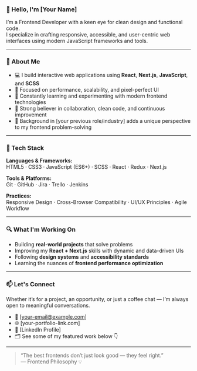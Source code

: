 ### 👋 Hello, I'm [Your Name]

I’m a Frontend Developer with a keen eye for clean design and functional code.  
I specialize in crafting responsive, accessible, and user-centric web interfaces using modern JavaScript frameworks and tools.

---

### 💼 About Me

- 💻 I build interactive web applications using **React**, **Next.js**, **JavaScript**, and **SCSS**
- 🎯 Focused on performance, scalability, and pixel-perfect UI
- 🌱 Constantly learning and experimenting with modern frontend technologies
- 🤝 Strong believer in collaboration, clean code, and continuous improvement
- 🧠 Background in [your previous role/industry] adds a unique perspective to my frontend problem-solving

---

### 🧰 Tech Stack

**Languages & Frameworks:**  
HTML5 · CSS3 · JavaScript (ES6+) · SCSS · React · Redux · Next.js  

**Tools & Platforms:**  
Git · GitHub · Jira · Trello · Jenkins  

**Practices:**  
Responsive Design · Cross-Browser Compatibility · UI/UX Principles · Agile Workflow

---

### 🔍 What I'm Working On

- Building **real-world projects** that solve problems
- Improving my **React + Next.js** skills with dynamic and data-driven UIs
- Following **design systems** and **accessibility standards**
- Learning the nuances of **frontend performance optimization**

---

### 📫 Let's Connect

Whether it’s for a project, an opportunity, or just a coffee chat — I’m always open to meaningful conversations.

- 📧 [your-email@example.com]  
- 🌐 [your-portfolio-link.com]  
- 💼 [LinkedIn Profile]  
- 🗂️ See some of my featured work below 👇

---

> “The best frontends don’t just look good — they feel right.”  
> — Frontend Philosophy 💡
